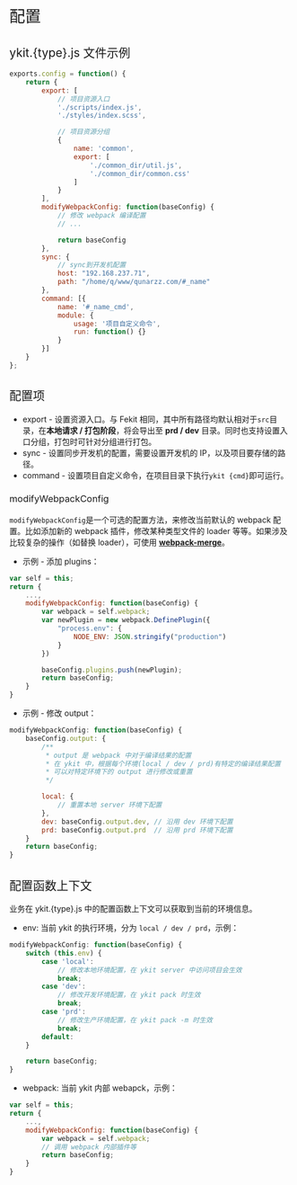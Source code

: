 <h1 style="font-weight: normal"> 配置 </h1>

<h2 style="font-weight: normal"> ykit.{type}.js 文件示例 </h2>

```js
exports.config = function() {
    return {
        export: [
            // 项目资源入口
            './scripts/index.js',
            './styles/index.scss',

            // 项目资源分组
            {
                name: 'common',
                export: [
                    './common_dir/util.js',
                    './common_dir/common.css'
                ]
            }
        ],
        modifyWebpackConfig: function(baseConfig) {
            // 修改 webpack 编译配置
            // ...

            return baseConfig
        },
        sync: {
            // sync到开发机配置
            host: "192.168.237.71",
            path: "/home/q/www/qunarzz.com/#_name"
        },
        command: [{
            name: '#_name_cmd',
            module: {
                usage: '项目自定义命令',
                run: function() {}
            }
        }]
    }
};

```

<h2 style="font-weight: normal"> 配置项 </h2>

- export - 设置资源入口。与 Fekit 相同，其中所有路径均默认相对于`src`目录，在**本地请求 / 打包阶段**，将会导出至 **prd / dev** 目录。同时也支持设置入口分组，打包时可针对分组进行打包。
- sync - 设置同步开发机的配置，需要设置开发机的 IP，以及项目要存储的路径。
- command - 设置项目自定义命令，在项目目录下执行`ykit {cmd}`即可运行。

<h3 style="font-weight: normal"> modifyWebpackConfig </h3>

`modifyWebpackConfig`是一个可选的配置方法，来修改当前默认的 webpack 配置。比如添加新的 webpack 插件，修改某种类型文件的 loader 等等。如果涉及比较复杂的操作（如替换 loader），可使用 **[webpack-merge][2]**。

- 示例 - 添加 plugins：

```js
var self = this;
return {
    ...,
    modifyWebpackConfig: function(baseConfig) {
        var webpack = self.webpack;
        var newPlugin = new webpack.DefinePlugin({
            "process.env": {
                NODE_ENV: JSON.stringify("production")
            }
        })

        baseConfig.plugins.push(newPlugin);
        return baseConfig;
    }
}
```

- 示例 - 修改 output：

```js
modifyWebpackConfig: function(baseConfig) {
    baseConfig.output: {
        /**
         * output 是 webpack 中对于编译结果的配置
         * 在 ykit 中，根据每个环境(local / dev / prd)有特定的编译结果配置
         * 可以对特定环境下的 output 进行修改或重置
         */

        local: {
            // 重置本地 server 环境下配置
        },
        dev: baseConfig.output.dev, // 沿用 dev 环境下配置
        prd: baseConfig.output.prd  // 沿用 prd 环境下配置
    }
    return baseConfig;
}
```

<h2 style="font-weight: normal"> 配置函数上下文 </h2>

业务在 ykit.{type}.js 中的配置函数上下文可以获取到当前的环境信息。

- env: 当前 ykit 的执行环境，分为 `local / dev / prd`，示例：

```js
modifyWebpackConfig: function(baseConfig) {
    switch (this.env) {
        case 'local':
            // 修改本地环境配置，在 ykit server 中访问项目会生效
            break;
        case 'dev':
            // 修改开发环境配置，在 ykit pack 时生效
            break;
        case 'prd':
            // 修改生产环境配置，在 ykit pack -m 时生效
            break;
        default:
    }

    return baseConfig;
}
```

- webpack: 当前 ykit 内部 webapck，示例：

```js
var self = this;
return {
    ...,
    modifyWebpackConfig: function(baseConfig) {
        var webpack = self.webpack;
        // 调用 webpack 内部插件等
        return baseConfig;
    }
}
```

[1]: https://webpack.github.io/docs/configuration.html
[2]: https://github.com/survivejs/webpack-merge
